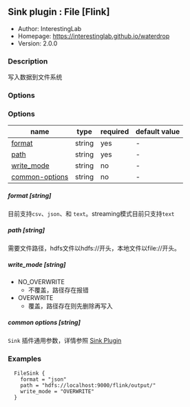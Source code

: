 ## Sink plugin : File [Flink]

* Author: InterestingLab
* Homepage: https://interestinglab.github.io/waterdrop
* Version: 2.0.0

### Description
写入数据到文件系统

### Options

### Options
| name | type | required | default value |
| --- | --- | --- | --- |
| [format](#format-string) | string | yes | - |
| [path](#path-string) | string | yes | - |
| [write_mode](#write_mode-string)| string | no | - |
| [common-options](#common-options-string)| string | no | - |

##### format [string]

目前支持`csv`、`json`、和 `text`。streaming模式目前只支持`text`

##### path [string]

需要文件路径，hdfs文件以hdfs://开头，本地文件以file://开头。

##### write_mode [string]

- NO_OVERWRITE 
  - 不覆盖，路径存在报错
- OVERWRITE 
  - 覆盖，路径存在则先删除再写入
  
##### common options [string]

`Sink` 插件通用参数，详情参照 [Sink Plugin](/zh-cn/v2/flink/configuration/sink-plugins/)

### Examples

```
  FileSink {
    format = "json"
    path = "hdfs://localhost:9000/flink/output/"
    write_mode = "OVERWRITE"
  }
```